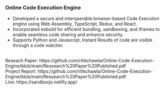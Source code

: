 ### Online Code Execution Engine

- Developed a secure and interoperable browser-based Code Execution engine using Web Assembly, TypeScript, Redux, and React.
- Incorporated esbuild for efficient bundling, sandboxing, and iframes to enable seamless code sharing and enhance security.
- Supports Python and Javascript, Instant Results of code are visible through a code watcher.

<br/>
Reseach Paper: https://github.com/ritikchawla/Online-Code-Execution-Engine/blob/main/Ressearch%20Paper%20Published.pdf<br/>
Project Report: https://github.com/ritikchawla/Online-Code-Execution-Engine/blob/main/Ressearch%20Paper%20Published.pdf<br/>
Live: https://sandboxjs.netlify.app/<br/>
